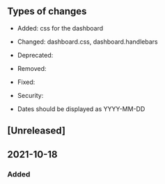 ## Types of changes

- Added: css for the dashboard
- Changed: dashboard.css, dashboard.handlebars
- Deprecated:
- Removed:
- Fixed:
- Security:

- Dates should be displayed as YYYY-MM-DD

## [Unreleased]

## 2021-10-18

### Added
